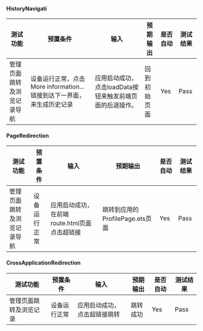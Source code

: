 #### HistoryNavigati

| 测试功能                   | 预置条件                                                     | 输入                                                     | 预期输出     | 是否自动 | 测试结果 |
| -------------------------- | ------------------------------------------------------------ | -------------------------------------------------------- | ------------ | -------- | -------- |
| 管理页面跳转及浏览记录导航 | 设备运行正常，点击More information...链接到达下一界面，来生成历史记录 | 应用启动成功，点击loadData按钮来触发前端页面的后退操作。 | 回到初始页面 | Yes      | Pass     |

#### PageRedirection

| 测试功能                   | 预置条件     | 输入                                         | 预期输出                        | 是否自动 | 测试结果 |
| -------------------------- | ------------ | -------------------------------------------- | ------------------------------- | -------- | -------- |
| 管理页面跳转及浏览记录导航 | 设备运行正常 | 应用启动成功，在前端route.html页面点击超链接 | 跳转到应用的ProfilePage.ets页面 | Yes      | Pass     |

#### CrossApplicationRedirection

| 测试功能               | 预置条件     | 输入                         | 预期输出 | 是否自动 | 测试结果 |
| ---------------------- | ------------ | ---------------------------- | -------- | -------- | -------- |
| 管理页面跳转及浏览记录 | 设备运行正常 | 应用启动成功，点击超链接跳转 | 跳转成功 | Yes      | Pass     |

